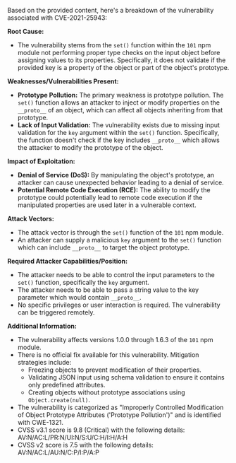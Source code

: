 Based on the provided content, here's a breakdown of the vulnerability associated with CVE-2021-25943:

**Root Cause:**

*   The vulnerability stems from the `set()` function within the `101` npm module not performing proper type checks on the input object before assigning values to its properties. Specifically, it does not validate if the provided key is a property of the object or part of the object's prototype.

**Weaknesses/Vulnerabilities Present:**

*   **Prototype Pollution:** The primary weakness is prototype pollution. The `set()` function allows an attacker to inject or modify properties on the `__proto__` of an object, which can affect all objects inheriting from that prototype.
*   **Lack of Input Validation:** The vulnerability exists due to missing input validation for the `key` argument within the `set()` function. Specifically, the function doesn't check if the key includes `__proto__` which allows the attacker to modify the prototype of the object.

**Impact of Exploitation:**

*   **Denial of Service (DoS):** By manipulating the object's prototype, an attacker can cause unexpected behavior leading to a denial of service.
*   **Potential Remote Code Execution (RCE):** The ability to modify the prototype could potentially lead to remote code execution if the manipulated properties are used later in a vulnerable context.

**Attack Vectors:**

*   The attack vector is through the `set()` function of the `101` npm module.
*   An attacker can supply a malicious `key` argument to the `set()` function which can include `__proto__` to target the object prototype.

**Required Attacker Capabilities/Position:**

*   The attacker needs to be able to control the input parameters to the `set()` function, specifically the `key` argument.
*   The attacker needs to be able to pass a string value to the key parameter which would contain `__proto__`.
*   No specific privileges or user interaction is required. The vulnerability can be triggered remotely.

**Additional Information:**

*   The vulnerability affects versions 1.0.0 through 1.6.3 of the `101` npm module.
*   There is no official fix available for this vulnerability. Mitigation strategies include:
    *   Freezing objects to prevent modification of their properties.
    *   Validating JSON input using schema validation to ensure it contains only predefined attributes.
    *   Creating objects without prototype associations using `Object.create(null)`.
*   The vulnerability is categorized as "Improperly Controlled Modification of Object Prototype Attributes ('Prototype Pollution')" and is identified with CWE-1321.
*   CVSS v3.1 score is 9.8 (Critical) with the following details: AV:N/AC:L/PR:N/UI:N/S:U/C:H/I:H/A:H
*   CVSS v2 score is 7.5 with the following details: AV:N/AC:L/AU:N/C:P/I:P/A:P